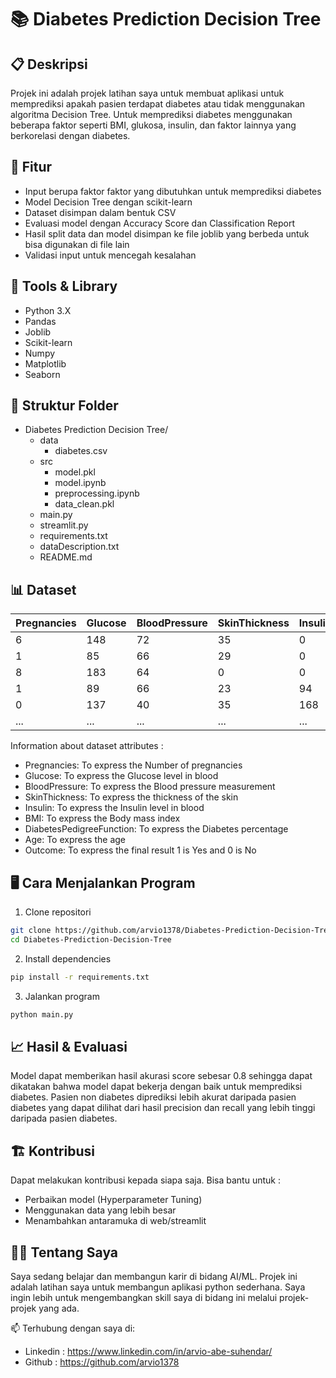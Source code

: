 # 📚 Diabetes Prediction Decision Tree

## 📋 Deskripsi
Projek ini adalah projek latihan saya untuk membuat aplikasi untuk memprediksi apakah pasien terdapat diabetes atau tidak menggunakan algoritma Decision Tree. Untuk memprediksi diabetes menggunakan beberapa faktor seperti BMI, glukosa, insulin, dan faktor lainnya yang berkorelasi dengan diabetes.

## 🚀 Fitur
- Input berupa faktor faktor yang dibutuhkan untuk memprediksi diabetes
- Model Decision Tree dengan scikit-learn
- Dataset disimpan dalam bentuk CSV
- Evaluasi model dengan Accuracy Score dan Classification Report
- Hasil split data dan model disimpan ke file joblib yang berbeda untuk bisa digunakan di file lain
- Validasi input untuk mencegah kesalahan

## 🧠 Tools & Library
- Python 3.X
- Pandas
- Joblib
- Scikit-learn
- Numpy
- Matplotlib
- Seaborn

## 📁 Struktur Folder
- Diabetes Prediction Decision Tree/
  - data
      - diabetes.csv
  - src
      - model.pkl
      - model.ipynb
      - preprocessing.ipynb
      - data_clean.pkl
  - main.py
  - streamlit.py
  - requirements.txt
  - dataDescription.txt
  - README.md

 ## 📊 Dataset
| Pregnancies | Glucose     | BloodPressure | SkinThickness | Insulin     | BMI         | DiabetesPedigreeFunction | Age         | Outcome     |
|-------------|-------------|---------------|---------------|-------------|-------------|--------------------------|-------------|-------------|
| 6           | 148         | 72            | 35            | 0           | 33.6        | 0.627                    | 50          | 1           |
| 1           | 85          | 66            | 29            | 0           | 26.6        | 0.351                    | 31          | 0           |
| 8           | 183         | 64            | 0             | 0           | 23.3        | 0.672                    | 32          | 1           |
| 1           | 89          | 66            | 23            | 94          | 28.1        | 0.167                    | 21          | 0           |
| 0           | 137         | 40            | 35            | 168         | 43.1        | 2.288                    | 33          | 1           |
| ...         | ...         | ...           | ...           | ...         | ...         | ...                      | ...         | ...         |

Information about dataset attributes :
- Pregnancies: To express the Number of pregnancies
- Glucose: To express the Glucose level in blood
- BloodPressure: To express the Blood pressure measurement
- SkinThickness: To express the thickness of the skin
- Insulin: To express the Insulin level in blood
- BMI: To express the Body mass index
- DiabetesPedigreeFunction: To express the Diabetes percentage
- Age: To express the age
- Outcome: To express the final result 1 is Yes and 0 is No

## 🖥️ Cara Menjalankan Program
1. Clone repositori
```bash
git clone https://github.com/arvio1378/Diabetes-Prediction-Decision-Tree.git
cd Diabetes-Prediction-Decision-Tree
```
2. Install dependencies
```bash
pip install -r requirements.txt
```
3. Jalankan program
```bash
python main.py
```

## 📈 Hasil & Evaluasi
Model dapat memberikan hasil akurasi score sebesar 0.8 sehingga dapat dikatakan bahwa model dapat bekerja dengan baik untuk memprediksi diabetes. Pasien non diabetes diprediksi lebih akurat daripada pasien diabetes yang dapat dilihat dari hasil precision dan recall yang lebih tinggi daripada pasien diabetes.

## 🏗️ Kontribusi
Dapat melakukan kontribusi kepada siapa saja. Bisa bantu untuk :
- Perbaikan model (Hyperparameter Tuning)
- Menggunakan data yang lebih besar
- Menambahkan antaramuka di web/streamlit

## 🧑‍💻 Tentang Saya
Saya sedang belajar dan membangun karir di bidang AI/ML. Projek ini adalah latihan saya untuk membangun aplikasi python sederhana. Saya ingin lebih untuk mengembangkan skill saya di bidang ini melalui projek-projek yang ada.

📫 Terhubung dengan saya di:
- Linkedin : https://www.linkedin.com/in/arvio-abe-suhendar/
- Github : https://github.com/arvio1378
